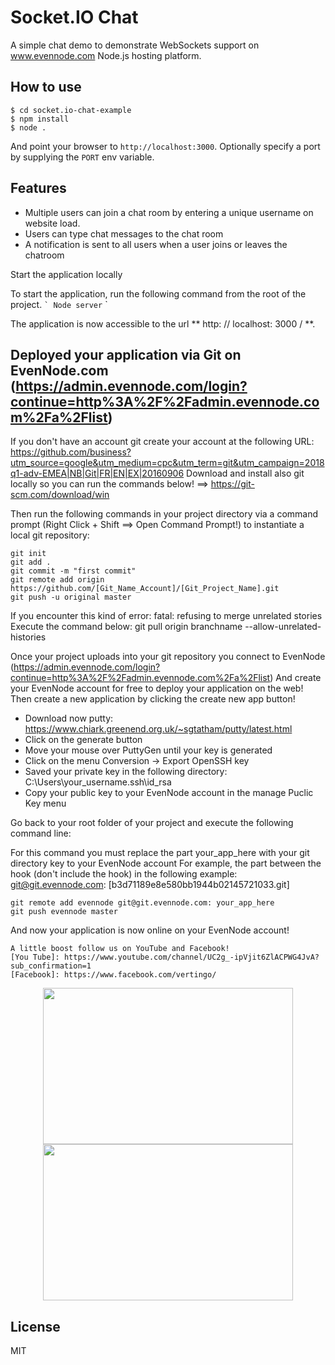 
# Socket.IO Chat

A simple chat demo to demonstrate WebSockets support on www.evennode.com Node.js hosting platform.

## How to use

```
$ cd socket.io-chat-example
$ npm install
$ node .
```

And point your browser to `http://localhost:3000`. Optionally specify
a port by supplying the `PORT` env variable.

## Features

- Multiple users can join a chat room by entering a unique username
on website load.
- Users can type chat messages to the chat room
- A notification is sent to all users when a user joins or leaves
the chatroom

Start the application locally

To start the application, run the following command from the root of the project.
`` `
Node server
`` `

The application is now accessible to the url ** http: // localhost: 3000 / **.

## Deployed your application via Git on EvenNode.com (https://admin.evennode.com/login?continue=http%3A%2F%2Fadmin.evennode.com%2Fa%2Flist)
If you don't have an account git create your account at the following URL: https://github.com/business?utm_source=google&utm_medium=cpc&utm_term=git&utm_campaign=2018q1-adv-EMEA|NB|Git|FR|EN|EX|20160906
Download and install also git locally so you can run the commands below! ==> https://git-scm.com/download/win

Then run the following commands in your project directory via a command prompt (Right Click + Shift ==> Open Command Prompt!) to instantiate a local git repository:

```
git init
git add .
git commit -m "first commit"
git remote add origin https://github.com/[Git_Name_Account]/[Git_Project_Name].git
git push -u original master
```
If you encounter this kind of error: fatal: refusing to merge unrelated stories
Execute the command below: git pull origin branchname --allow-unrelated-histories

Once your project uploads into your git repository you connect to EvenNode (https://admin.evennode.com/login?continue=http%3A%2F%2Fadmin.evennode.com%2Fa%2Flist)
And create your EvenNode account for free to deploy your application on the web!
Then create a new application by clicking the create new app button!

- Download now putty: https://www.chiark.greenend.org.uk/~sgtatham/putty/latest.html
- Click on the generate button
- Move your mouse over PuttyGen until your key is generated
- Click on the menu Conversion -> Export OpenSSH key
- Saved your private key in the following directory: C:\Users\your_username\.ssh\id_rsa
- Copy your public key to your EvenNode account in the manage Puclic Key menu

Go back to your root folder of your project and execute the following command line:

For this command you must replace the part your_app_here with your git directory key to your EvenNode account
For example, the part between the hook (don't include the hook) in the following example: git@git.evennode.com: [b3d71189e8e580bb1944b02145721033.git]

```
git remote add evennode git@git.evennode.com: your_app_here
git push evennode master
```
And now your application is now online on your EvenNode account!

```
A little boost follow us on YouTube and Facebook!
[You Tube]: https://www.youtube.com/channel/UC2g_-ipVjit6ZlACPWG4JvA?sub_confirmation=1
[Facebook]: https://www.facebook.com/vertingo/
```

<p align="center">
  <a href="https://www.youtube.com/channel/UC2g_-ipVjit6ZlACPWG4JvA?sub_confirmation=1"><img src="http://vertin-go.com/Fonctions_Annexes/annexes/pdt-page-de-telechargement/Android%20You%20Tube%20Data%20API/youtube2.png" width="400" height="250"/></a>
  <a href="https://www.facebook.com/vertingo/"><img src="http://vertin-go.com/Fonctions_Annexes/annexes/pdt-page-de-telechargement/Android%20You%20Tube%20Data%20API/rejoins_nous.png" width="400" height="250"/></a>
</p>

## License

MIT
